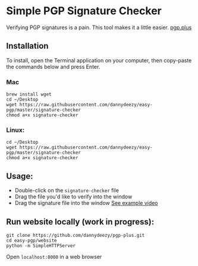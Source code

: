 # Simple PGP Signature Checker
Verifying PGP signatures is a pain. This tool makes it a little easier. [pgp.plus](https://pgp.plus)
## Installation
To install, open the Terminal application on your computer, then copy-paste the commands below and press Enter.

### Mac
```
brew install wget
cd ~/Desktop
wget https://raw.githubusercontent.com/dannydeezy/easy-pgp/master/signature-checker
chmod a+x signature-checker
```

### Linux:
```
cd ~/Desktop
wget https://raw.githubusercontent.com/dannydeezy/easy-pgp/master/signature-checker
chmod a+x signature-checker
```

## Usage:
- Double-click on the `signature-checker` file
- Drag the file you'd like to verify into the window
- Drag the signature file into the window
[See example video](https://pgp.plus)

## Run website locally (work in progress):
```
git clone https://github.com/dannydeezy/pgp-plus.git
cd easy-pgp/website
python -m SimpleHTTPServer
```
Open `localhost:8000` in a web browser
